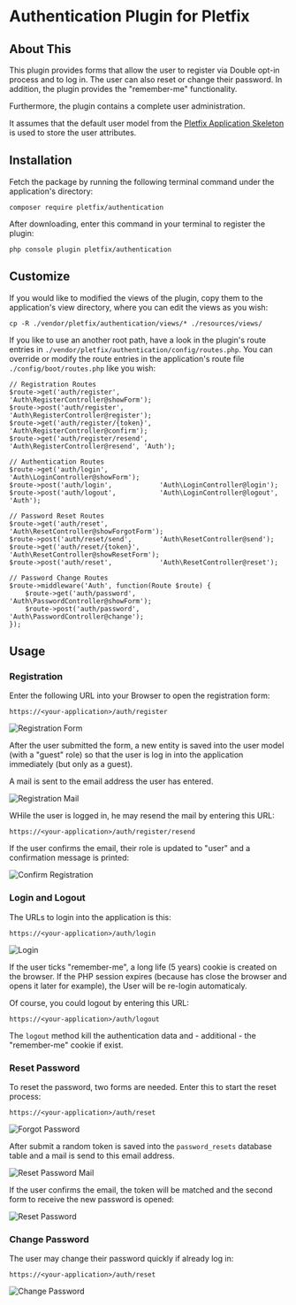 # Authentication Plugin for Pletfix

## About This

This plugin provides forms that allow the user to register via Double opt-in process and to log in. The user can also
reset or change their password. In addition, the plugin provides the "remember-me" functionality. 

Furthermore, the plugin contains a complete user administration.

It assumes that the default user model from the [Pletfix Application Skeleton](https://github.com/pletfix/app) is used 
to store the user attributes.

## Installation 

Fetch the package by running the following terminal command under the application's directory:

    composer require pletfix/authentication

After downloading, enter this command in your terminal to register the plugin:

    php console plugin pletfix/authentication 
    
## Customize
    
If you would like to modified the views of the plugin, copy them to the application's view directory, where you can edit 
the views as you wish:
     
    cp -R ./vendor/pletfix/authentication/views/* ./resources/views/
    
If you like to use an another root path, have a look in the plugin's route entries in `./vendor/pletfix/authentication/config/routes.php`. 
You can override or modify the route entries in the application's route file `./config/boot/routes.php` like you wish:

    // Registration Routes
    $route->get('auth/register',          'Auth\RegisterController@showForm');
    $route->post('auth/register',         'Auth\RegisterController@register');
    $route->get('auth/register/{token}',  'Auth\RegisterController@confirm');
    $route->get('auth/register/resend',   'Auth\RegisterController@resend', 'Auth');

    // Authentication Routes
    $route->get('auth/login',             'Auth\LoginController@showForm');
    $route->post('auth/login',            'Auth\LoginController@login');
    $route->post('auth/logout',           'Auth\LoginController@logout', 'Auth');
    
    // Password Reset Routes
    $route->get('auth/reset',             'Auth\ResetController@showForgotForm');
    $route->post('auth/reset/send',       'Auth\ResetController@send');
    $route->get('auth/reset/{token}',     'Auth\ResetController@showResetForm');
    $route->post('auth/reset',            'Auth\ResetController@reset');
    
    // Password Change Routes
    $route->middleware('Auth', function(Route $route) {
        $route->get('auth/password',      'Auth\PasswordController@showForm');
        $route->post('auth/password',     'Auth\PasswordController@change');
    });
 
## Usage

### Registration

Enter the following URL into your Browser to open the registration form:

    https://<your-application>/auth/register

![Registration Form](https://raw.githubusercontent.com/pletfix/registration/master/docs/screenshot1.png)

After the user submitted the form, a new entity is saved into the user model (with a "guest" role) so that the user is 
log in into the application immediately (but only as a guest). 

A mail is sent to the email address the user has entered.  

![Registration Mail](https://raw.githubusercontent.com/pletfix/registration/master/docs/screenshot2.png)

WHile the user is logged in, he may resend the mail by entering this URL:

    https://<your-application>/auth/register/resend

If the user confirms the email, their role is updated to "user" and a confirmation message is printed: 
 
![Confirm Registration](https://raw.githubusercontent.com/pletfix/registration/master/docs/screenshot3.png)
 
### Login and Logout

The URLs to login into the application is this: 

    https://<your-application>/auth/login
    
![Login](https://raw.githubusercontent.com/pletfix/registration/master/docs/screenshot4.png)    

If the user ticks "remember-me", a long life (5 years) cookie is created on the browser. If the PHP session expires 
(because has close the browser and opens it later for example), the User will be re-login automaticaly.
 
Of course, you could logout by entering this URL:

    https://<your-application>/auth/logout

The `logout` method kill the authentication data and - additional - the "remember-me" cookie if exist.

### Reset Password

To reset the password, two forms are needed. Enter this to start the reset process:

    https://<your-application>/auth/reset

![Forgot Password](https://raw.githubusercontent.com/pletfix/registration/master/docs/screenshot5.png)    

After submit a random token is saved into the `password_resets` database table and a mail is send to this email address.

![Reset Password Mail](https://raw.githubusercontent.com/pletfix/registration/master/docs/screenshot6.png)   

If the user confirms the email, the token will be matched and the second form to receive the new password is opened:

![Reset Password](https://raw.githubusercontent.com/pletfix/registration/master/docs/screenshot7.png)   

### Change Password

The user may change their password quickly if already log in: 

    https://<your-application>/auth/reset

![Change Password](https://raw.githubusercontent.com/pletfix/registration/master/docs/screenshot8.png)   

